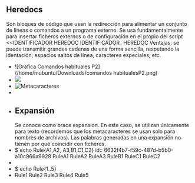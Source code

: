 ## Heredocs
Son bloques de código que usan la redirección para alimentar un conjunto de líneas o comandos a un
programa externo.
Se usa fundamentalmente para insertar ficheros externos o de configuración en el propio del script
<<IDENTIFICADOR HEREDOC
IDENTIF CADOR_ HEREDOC
Ventajas: se puede transmitir grandes cadenas de una forma sencilla, respetando la identación, espacios
saltos de línea, caracteres especiales, etc.
- ![Grafica Comandos habituales P2](/home/mubuntu/Downloads/comandos habitualesP2.png)
- ![](/home/mubuntu/Downloads/comandoshabitualesP3.png)
- ![Metacaracteres](/home/mubuntu/Downloads/comandoshabitualesP4.png)
-
- ## Expansión
  Se conoce como brace expansion. En este caso, se utilizan únicamente para texto (recordemos que los metacaracteres se usan solo para nombres de archivos). Las palabras generadas en una expansión no tienen por qué coincidir con ficheros.
- $ echo Rule{A1,A2, A3,B1,C1,C2}
  id:: 6632f4b7-f59c-487d-b5b0-a10c966a9928
  RuleA1 RuleA2 RuleA3 RuleB1 RuleC1 RuleC2
-
- $ echo Rule{1..5}
- Rule1 Rule2 Rule3 Rule4 Rule5